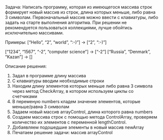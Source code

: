 
Задача: Написать программу, которая из имеющегося массива строк формирует новый массив из строк, длина которых меньше, либо равна 3 символам. Первоначальный массив можно ввести с клавиатуры, либо задать на старте выполнения алгоритма. При решении не рекомендуется пользоваться коллекциями, лучше обойтись исключительно массивами.

Примеры:
[“Hello”, “2”, “world”, “:-)”] → [“2”, “:-)”]

[“1234”, “1567”, “-2”, “computer science”] → [“-2”]
[“Russia”, “Denmark”, “Kazan”] → []

Описание решения:
1. Задал в программе длину массива
2. С клавиатуры вводим необходимые строки
3. Находим длину элементов которых меньше либо равна 3 символа через метод CheckArray, в котором используем циклы со счетчиками
4. В переменую numbers кладем значение элементов, которые меньше/равна 3 символам
5. Задаем новый массив arrayControl, длина которого равна numbers
6. Создаем массива строк с помощью метода ControlArray, проверяем количество их элементов с переменной lengthControl.
7. Добаявляем подошедшие элементы в новый массив newArray
8. Печатаем решение задачи: массив arrayControl